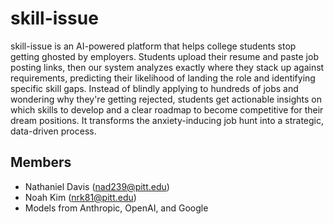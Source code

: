 # skill-issue

skill-issue is an AI-powered platform that helps college students stop getting ghosted by employers. Students upload their resume and paste job posting links, then our system analyzes exactly where they stack up against requirements, predicting their likelihood of landing the role and identifying specific skill gaps. Instead of blindly applying to hundreds of jobs and wondering why they're getting rejected, students get actionable insights on which skills to develop and a clear roadmap to become competitive for their dream positions. It transforms the anxiety-inducing job hunt into a strategic, data-driven process.

## Members

- Nathaniel Davis (nad239@pitt.edu)
- Noah Kim (nrk81@pitt.edu)
- Models from Anthropic, OpenAI, and Google

